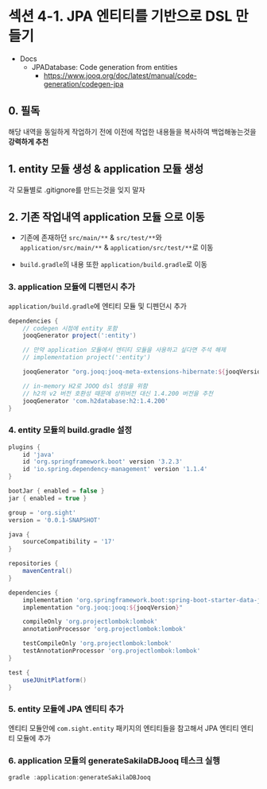 # 섹션 4-1. JPA 엔티티를 기반으로 DSL 만들기

- Docs
    - JPADatabase: Code generation from entities
        - https://www.jooq.org/doc/latest/manual/code-generation/codegen-jpa

## 0. 필독

해당 내역을 동일하게 작업하기 전에 이전에 작업한 내용들을 복사하여
백업해놓는것을 **강력하게 추천**

## 1. entity 모듈 생성 & application 모듈 생성
각 모듈별로 .gitignore를 만드는것을 잊지 말자

## 2. 기존 작업내역 application 모듈 으로 이동

- 기존에 존재하던 ```src/main/**``` & ```src/test/**```와  
  ```application/src/main/**``` & ```application/src/test/**```로 이동


- ```build.gradle```의 내용 또한 ```application/build.gradle```로 이동

### 3. application 모듈에 디펜던시 추가

```application/build.gradle```에 엔티티 모듈 및 디펜던시 추가

```groovy
dependencies {
    // codegen 시점에 entity 포함
    jooqGenerator project(':entity')

    // 만약 application 모듈에서 엔티티 모듈을 사용하고 싶다면 주석 해제
    // implementation project(':entity')

    jooqGenerator "org.jooq:jooq-meta-extensions-hibernate:${jooqVersion}"

    // in-memory H2로 JOOQ dsl 생성을 위함
    // h2의 v2 버전 호환성 때문에 상위버전 대신 1.4.200 버전을 추천
    jooqGenerator 'com.h2database:h2:1.4.200'
}
```

### 4. entity 모듈의 build.gradle 설정

```groovy
plugins {
    id 'java'
    id 'org.springframework.boot' version '3.2.3'
    id 'io.spring.dependency-management' version '1.1.4'
}

bootJar { enabled = false }
jar { enabled = true }

group = 'org.sight'
version = '0.0.1-SNAPSHOT'

java {
    sourceCompatibility = '17'
}

repositories {
    mavenCentral()
}

dependencies {
    implementation 'org.springframework.boot:spring-boot-starter-data-jpa'
    implementation "org.jooq:jooq:${jooqVersion}"

    compileOnly 'org.projectlombok:lombok'
    annotationProcessor 'org.projectlombok:lombok'

    testCompileOnly 'org.projectlombok:lombok'
    testAnnotationProcessor 'org.projectlombok:lombok'
}

test {
    useJUnitPlatform()
}
```

### 5. entity 모듈에 JPA 엔티티 추가
엔티티 모듈안에 ```com.sight.entity``` 패키지의 엔티티들을 참고해서
JPA 엔티티 엔티티 모듈에 추가

### 6. application 모듈의 generateSakilaDBJooq 테스크 실행

```groovy
gradle :application:generateSakilaDBJooq
```